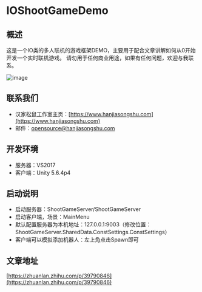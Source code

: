 # IOShootGameDemo

## 概述

这是一个IO类的多人联机的游戏框架DEMO，主要用于配合文章讲解如何从0开始开发一个实时联机游戏。
请勿用于任何商业用途，如果有任何问题，欢迎与我联系。

![image](https://github.com/hansquirrel/IOShootGameDemo/blob/master/docs/pics/shootgamesmall.GIF)

## 联系我们

* 汉家松鼠工作室主页：[https://www.hanjiasongshu.com](https://www.hanjiasongshu.com)
* 邮件：[opensource@hanjiasongshu.com](mailto://opensource@hanjiasongshu.com)

## 开发环境

* 服务器：VS2017
* 客户端：Unity 5.6.4p4

## 启动说明

* 启动服务器：ShootGameServer/ShootGameServer
* 启动客户端，场景：MainMenu
* 默认配置服务器为本机地址：127.0.0.1:9003（修改位置：ShootGameServer.SharedData.ConstSettings.ConstSettings）
* 客户端可以模拟添加机器人：左上角点击Spawn即可

## 文章地址

[https://zhuanlan.zhihu.com/p/39790846](https://zhuanlan.zhihu.com/p/39790846)
